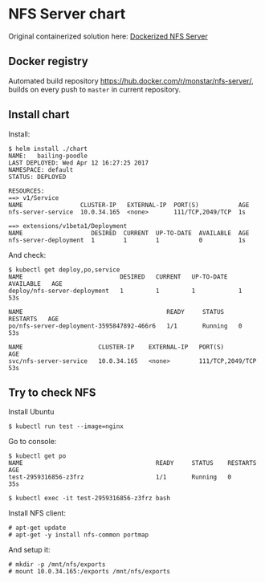 NFS Server chart
================

Original containerized solution here: [Dockerized NFS Server](https://github.com/ErezHorev/dockerized_nfs_server)

## Docker registry

Automated build repository https://hub.docker.com/r/monstar/nfs-server/, builds on every push to `master` in current repository.

## Install chart

Install:

```
$ helm install ./chart
NAME:   bailing-poodle
LAST DEPLOYED: Wed Apr 12 16:27:25 2017
NAMESPACE: default
STATUS: DEPLOYED

RESOURCES:
==> v1/Service
NAME                CLUSTER-IP   EXTERNAL-IP  PORT(S)           AGE
nfs-server-service  10.0.34.165  <none>       111/TCP,2049/TCP  1s

==> extensions/v1beta1/Deployment
NAME                   DESIRED  CURRENT  UP-TO-DATE  AVAILABLE  AGE
nfs-server-deployment  1        1        1           0          1s
```

And check:

```
$ kubectl get deploy,po,service
NAME                           DESIRED   CURRENT   UP-TO-DATE   AVAILABLE   AGE
deploy/nfs-server-deployment   1         1         1            1           53s

NAME                                        READY     STATUS    RESTARTS   AGE
po/nfs-server-deployment-3595847892-466r6   1/1       Running   0          53s

NAME                     CLUSTER-IP    EXTERNAL-IP   PORT(S)            AGE
svc/nfs-server-service   10.0.34.165   <none>        111/TCP,2049/TCP   53s
```

## Try to check NFS

Install Ubuntu
```
$ kubectl run test --image=nginx
```
Go to console:
```
$ kubectl get po
NAME                                     READY     STATUS    RESTARTS   AGE
test-2959316856-z3frz                    1/1       Running   0          35s
```
```
$ kubectl exec -it test-2959316856-z3frz bash
```
Install NFS client:
```
# apt-get update
# apt-get -y install nfs-common portmap
```
And setup it:
```
# mkdir -p /mnt/nfs/exports
# mount 10.0.34.165:/exports /mnt/nfs/exports
```
